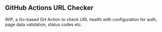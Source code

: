 ## GitHub Actions URL Checker

WIP, a Go-based GH Action to check URL health with configuration for auth, page data validation, status codes etc.
